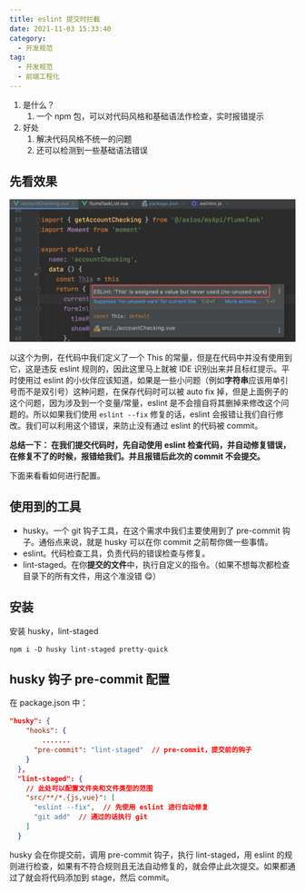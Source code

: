 ```yaml
---
title: eslint 提交时拦截
date: 2021-11-03 15:33:40
category:
  - 开发规范
tag:
  - 开发规范
  - 前端工程化
---
```


1. 是什么？
   1. 一个 npm 包，可以对代码风格和基础语法作检查，实时报错提示
2. 好处
   1. 解决代码风格不统一的问题
   2. 还可以检测到一些基础语法错误

## 先看效果

![image-20201215152650015](./img/image-20201215152650015.png)

以这个为例，在代码中我们定义了一个 This 的常量，但是在代码中并没有使用到它，这是违反 eslint 规则的，因此这里马上就被 IDE 识别出来并且标红提示。平时使用过 eslint 的小伙伴应该知道，如果是一些小问题（例如**字符串**应该用单引号而不是双引号）这种问题，在保存代码时可以被 auto fix 掉，但是上面例子的这个问题，因为涉及到一个变量/常量，eslint 是不会擅自将其删掉来修改这个问题的。所以如果我们使用 `eslint --fix` 修复的话，eslint 会报错让我们自行修改。我们可以利用这个错误，来防止没有通过 eslint 的代码被 commit。

**总结一下： 在我们提交代码时，先自动使用 eslint 检查代码，并自动修复错误，在修复不了的时候，报错给我们。并且报错后此次的 commit 不会提交。**

下面来看看如何进行配置。

## 使用到的工具

- husky。一个 git 钩子工具，在这个需求中我们主要使用到了 pre-commit 钩子。通俗点来说，就是 husky 可以在你 commit 之前帮你做一些事情。
- eslint。代码检查工具，负责代码的错误检查与修复。
- lint-staged。在你**提交的文件**中，执行自定义的指令。（如果不想每次都检查目录下的所有文件，用这个准没错 😋）

## 安装

安装 husky，lint-staged

```
npm i -D husky lint-staged pretty-quick
```

## husky 钩子 pre-commit 配置

在 package.json 中：

```json
"husky": {
    "hooks": {
     	.......
      "pre-commit": "lint-staged"  // pre-commit，提交前的钩子
    }
  },
  "lint-staged": {
    // 此处可以配置文件夹和文件类型的范围
    "src/**/*.{js,vue}": [
      "eslint --fix",  // 先使用 eslint 进行自动修复
      "git add"  // 通过的话执行 git
    ]
  }
```

husky 会在你提交前，调用 pre-commit 钩子，执行 lint-staged，用 eslint 的规则进行检查，如果有不符合规则且无法自动修复的，就会停止此次提交。如果都通过了就会将代码添加到 stage，然后 commit。
